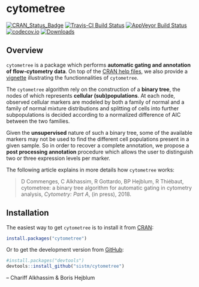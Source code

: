 
<!-- README.md is generated from README.Rmd. Please edit that file -->

# cytometree

[![CRAN\_Status\_Badge](http://www.r-pkg.org/badges/version/cytometree)](https://cran.r-project.org/package=cytometree)
[![Travis-CI Build
Status](https://travis-ci.org/sistm/cytometree.svg?branch=master)](https://travis-ci.org/sistm/cytometree)
[![AppVeyor Build
Status](https://ci.appveyor.com/api/projects/status/github/chariff/cytometree?branch=master&svg=true)](https://ci.appveyor.com/project/sistm/cytometree)
[![codecov.io](https://codecov.io/github/sistm/Cytometree/coverage.svg?branch=master)](https://codecov.io/github/sistm/Cytometree?branch=master)
[![Downloads](https://cranlogs.r-pkg.org/badges/cytometree?color=blue)](https://www.r-pkg.org/pkg/cytometree)

## Overview

`cytometree` is a package which performs **automatic gating and
annotation of flow-cytometry data**. On top of the [CRAN help
files](https://cran.r-project.org/package=cytometree/cytometree.pdf), we
also provide a
[vignette](https://cran.r-project.org/web/packages/cytometree/vignettes/autogating_cytometree.html)
illustrating the functionnalities of `cytometree`.

The `cytometree` algorithm rely on the construction of a **binary
tree**, the nodes of which represents **cellular (sub)populations**. At
each node, observed cellular markers are modeled by both a family of
normal and a family of normal mixture distributions and splitting of
cells into further subpopulations is decided according to a normalized
difference of AIC between the two families.

Given the **unsupervised** nature of such a binary tree, some of the
available markers may not be used to find the different cell populations
present in a given sample. So in order to recover a complete annotation,
we propose a **post processing annotation** procedure which allows the
user to distinguish two or three expression levels per marker.

The following article explains in more details how `cytometree` works:

> D Commenges, C Alkhassim, R Gottardo, BP Hejblum, R Thiébaut,
> cytometree: a binary tree algorithm for automatic gating in cytometry
> analysis, *Cytometry: Part A*, (in press), 2018.

## Installation

The easiest way to get `cytometree` is to install it from
[CRAN](https://cran.r-project.org/package=cytometree):

``` r
install.packages("cytometree")
```

Or to get the development version from
[GitHub](https://github.com/sistm/cytometree):

``` r
#install.packages("devtools")
devtools::install_github("sistm/cytometree")
```

– Chariff Alkhassim & Boris Hejblum
